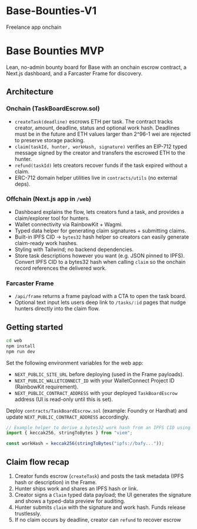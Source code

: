 # Base-Bounties-V1
Freelance app onchain
# Base Bounties MVP

Lean, no-admin bounty board for Base with an onchain escrow contract, a Next.js dashboard, and a Farcaster Frame for
discovery.

## Architecture

### Onchain (TaskBoardEscrow.sol)
- `createTask(deadline)` escrows ETH per task. The contract tracks creator, amount, deadline, status and optional work hash.
  Deadlines must be in the future and ETH values larger than 2^96-1 wei are rejected to preserve storage packing.
- `claim(taskId, hunter, workHash, signature)` verifies an EIP-712 typed message signed by the creator and transfers the
  escrowed ETH to the hunter.
- `refund(taskId)` lets creators recover funds if the task expired without a claim.
- ERC-712 domain helper utilities live in `contracts/utils` (no external deps).

### Offchain (Next.js app in `/web`)
- Dashboard explains the flow, lets creators fund a task, and provides a claim/explorer tool for hunters.
- Wallet connectivity via RainbowKit + Wagmi.
- Typed data helper for generating claim signatures + submitting claims.
- Built-in IPFS CID → `bytes32` hash helper so creators can easily generate claim-ready work hashes.
- Styling with Tailwind; no backend dependencies.
- Store task descriptions however you want (e.g. JSON pinned to IPFS). Convert IPFS CID to a bytes32 hash when calling
  `claim` so the onchain record references the delivered work.

### Farcaster Frame
- `/api/frame` returns a frame payload with a CTA to open the task board.
- Optional text input lets users deep link to `/tasks/:id` pages that nudge hunters directly into the claim flow.

## Getting started

```bash
cd web
npm install
npm run dev
```

Set the following environment variables for the web app:

- `NEXT_PUBLIC_SITE_URL` before deploying (used in the Frame payloads).
- `NEXT_PUBLIC_WALLETCONNECT_ID` with your WalletConnect Project ID (RainbowKit requirement).
- `NEXT_PUBLIC_CONTRACT_ADDRESS` with your deployed `TaskBoardEscrow` address (UI is read-only until this is set).

Deploy `contracts/TaskBoardEscrow.sol` (example: Foundry or Hardhat) and update `NEXT_PUBLIC_CONTRACT_ADDRESS` accordingly.

```ts
// Example helper to derive a bytes32 work hash from an IPFS CID using viem
import { keccak256, stringToBytes } from "viem";

const workHash = keccak256(stringToBytes("ipfs://bafy..."));
```

## Claim flow recap
1. Creator funds escrow (`createTask`) and posts the task metadata (IPFS hash or description) in the Frame.
2. Hunter ships work and shares an IPFS hash or link.
3. Creator signs a `Claim` typed data payload; the UI generates the signature and shows a typed-data preview for auditing.
4. Hunter submits `claim` with the signature and work hash. Funds release trustlessly.
5. If no claim occurs by deadline, creator can `refund` to recover escrow
